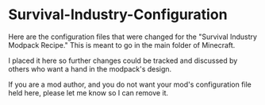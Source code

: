 # Survival-Industry-Configuration

Here are the configuration files that were changed for the
"Survival Industry Modpack Recipe."  This is meant to go in the
main folder of Minecraft.

I placed it here so further changes could be tracked and discussed
by others who want a hand in the modpack's design.

If you are a mod author, and you do not want your mod's configuration
file held here, please let me know so I can remove it.
